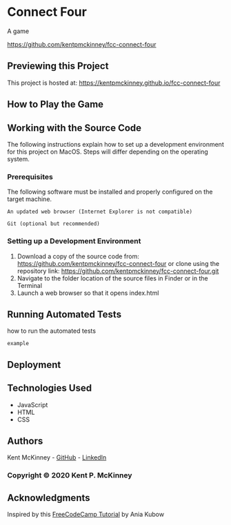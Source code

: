 <!-- Category: FreeCodeCamp;Games;HTML/CSS/JS -->
# Connect Four

A game

https://github.com/kentpmckinney/fcc-connect-four

## Previewing this Project

This project is hosted at: https://kentpmckinney.github.io/fcc-connect-four

## How to Play the Game



## Working with the Source Code

The following instructions explain how to set up a development environment for this project on MacOS. Steps will differ depending on the operating system.

### Prerequisites

The following software must be installed and properly configured on the target machine. 

```
An updated web browser (Internet Explorer is not compatible)
```
```
Git (optional but recommended)
```

### Setting up a Development Environment

1. Download a copy of the source code from: https://github.com/kentpmckinney/fcc-connect-four
   or clone using the repository link: https://github.com/kentpmckinney/fcc-connect-four.git
2. Navigate to the folder location of the source files in Finder or in the Terminal
3. Launch a web browser so that it opens index.html

## Running Automated Tests

how to run the automated tests

```
example
```

## Deployment



## Technologies Used

* JavaScript
* HTML
* CSS

## Authors

Kent McKinney - [GitHub](https://github.com/kentpmckinney) - [LinkedIn](https://www.linkedin.com/in/kentpmckinney/)

### Copyright &copy; 2020 Kent P. McKinney

## Acknowledgments

Inspired by this [FreeCodeCamp Tutorial](https://www.freecodecamp.org/news/learn-javascript-by-building-7-games-video-course/) by Ania Kubow
